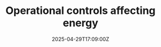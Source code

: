 ---
title: Operational controls affecting energy
linkTitle: Operational controls affecting energy
date: '2025-04-29T17:09:00Z'
weight: 1
description: Operational controls for ISO 50001 focus on optimizing energy usage,
  reducing waste, and ensuring compliance with energy efficiency goals through monitoring,
  management of energy-intensive equipment, and implementation of energy-saving programs
  and technologies.
draft: false
ref: operational-controls-affecting-energy
---